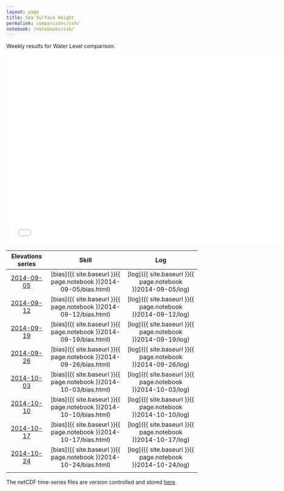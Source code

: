 ```yaml
---
layout: page
title: Sea Surface Height
permalink: comparisons/ssh/
notebook: /notebooks/ssh/
---
```


Weekly results for Water Level comparison.

<iframe width="750" height="500" frameBorder="0" src="{{ site.baseurl }}{{ page.notebook }}2014-10-24/ssh.html" name="iframe_ssh"> <p>Your browser does not support iframes.</p> </iframe>

<!--
| <a href="{{ site.baseurl }}{{ page.notebook }}2014-08-01/ssh.html" target="iframe_ssh">2014-08-01</a> | [bias]({{ site.baseurl }}{{ page.notebook }}2014-08-01/bias.html) | [log]({{ site.baseurl }}{{ page.notebook }}2014-08-01/log) |
| <a href="{{ site.baseurl }}{{ page.notebook }}2014-08-08/ssh.html" target="iframe_ssh">2014-08-08</a> | [bias]({{ site.baseurl }}{{ page.notebook }}2014-08-08/bias.html) | [log]({{ site.baseurl }}{{ page.notebook }}2014-08-08/log) |
| <a href="{{ site.baseurl }}{{ page.notebook }}2014-08-15/ssh.html" target="iframe_ssh">2014-08-15</a> | [bias]({{ site.baseurl }}{{ page.notebook }}2014-08-15/bias.html) | [log]({{ site.baseurl }}{{ page.notebook }}2014-08-15/log) |
| <a href="{{ site.baseurl }}{{ page.notebook }}2014-08-22/ssh.html" target="iframe_ssh">2014-08-22</a> | [bias]({{ site.baseurl }}{{ page.notebook }}2014-08-22/bias.html) | [log]({{ site.baseurl }}{{ page.notebook }}2014-08-22/log) |
| <a href="{{ site.baseurl }}{{ page.notebook }}2014-08-29/ssh.html" target="iframe_ssh">2014-08-29</a> | [bias]({{ site.baseurl }}{{ page.notebook }}2014-08-29/bias.html) | [log]({{ site.baseurl }}{{ page.notebook }}2014-08-29/log) |
-->



| Elevations series                                                                                            | Skill                                                              | Log                                                       |
|:------------------------------------------------------------------------------------------------------------:|:------------------------------------------------------------------:|:---------------------------------------------------------:|
| <a href="{{ site.baseurl }}{{ page.notebook }}2014-09-05/ssh.html" target="iframe_ssh">2014-09-05</a> | [bias]({{ site.baseurl }}{{ page.notebook }}2014-09-05/bias.html) | [log]({{ site.baseurl }}{{ page.notebook }}2014-09-05/log) |
| <a href="{{ site.baseurl }}{{ page.notebook }}2014-09-12/ssh.html" target="iframe_ssh">2014-09-12</a> | [bias]({{ site.baseurl }}{{ page.notebook }}2014-09-12/bias.html) | [log]({{ site.baseurl }}{{ page.notebook }}2014-09-12/log) |
| <a href="{{ site.baseurl }}{{ page.notebook }}2014-09-19/ssh.html" target="iframe_ssh">2014-09-19</a> | [bias]({{ site.baseurl }}{{ page.notebook }}2014-09-19/bias.html) | [log]({{ site.baseurl }}{{ page.notebook }}2014-09-19/log) |
| <a href="{{ site.baseurl }}{{ page.notebook }}2014-09-26/ssh.html" target="iframe_ssh">2014-09-26</a> | [bias]({{ site.baseurl }}{{ page.notebook }}2014-09-26/bias.html) | [log]({{ site.baseurl }}{{ page.notebook }}2014-09-26/log) |
| <a href="{{ site.baseurl }}{{ page.notebook }}2014-10-03/ssh.html" target="iframe_ssh">2014-10-03</a> | [bias]({{ site.baseurl }}{{ page.notebook }}2014-10-03/bias.html) | [log]({{ site.baseurl }}{{ page.notebook }}2014-10-03/log) |
| <a href="{{ site.baseurl }}{{ page.notebook }}2014-10-10/ssh.html" target="iframe_ssh">2014-10-10</a> | [bias]({{ site.baseurl }}{{ page.notebook }}2014-10-10/bias.html) | [log]({{ site.baseurl }}{{ page.notebook }}2014-10-10/log) |
| <a href="{{ site.baseurl }}{{ page.notebook }}2014-10-17/ssh.html" target="iframe_ssh">2014-10-17</a> | [bias]({{ site.baseurl }}{{ page.notebook }}2014-10-17/bias.html) | [log]({{ site.baseurl }}{{ page.notebook }}2014-10-17/log) |
| <a href="{{ site.baseurl }}{{ page.notebook }}2014-10-24/ssh.html" target="iframe_ssh">2014-10-24</a> | [bias]({{ site.baseurl }}{{ page.notebook }}2014-10-24/bias.html) | [log]({{ site.baseurl }}{{ page.notebook }}2014-10-24/log) |
|                                                                                                              |                                                                   |                                                            |

The netCDF time-series files are version controlled and stored [here](https://github.com/ocefpaf/secoora/tree/gh-pages/notebooks/ssh).
